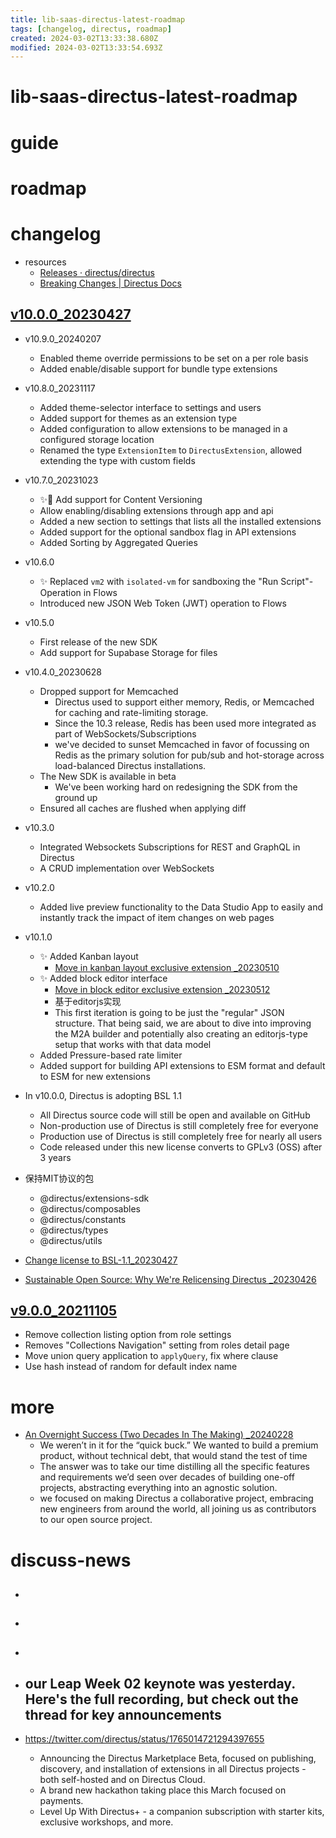 ```yaml
---
title: lib-saas-directus-latest-roadmap
tags: [changelog, directus, roadmap]
created: 2024-03-02T13:33:38.680Z
modified: 2024-03-02T13:33:54.693Z
---
```


# lib-saas-directus-latest-roadmap

# guide

# roadmap

# changelog
- resources
  - [Releases · directus/directus](https://github.com/directus/directus/releases)
  - [Breaking Changes | Directus Docs](https://docs.directus.io/releases/breaking-changes.html)

## [v10.0.0_20230427](https://github.com/directus/directus/releases/tag/v10.0.0)

- v10.9.0_20240207
  - Enabled theme override permissions to be set on a per role basis 
  - Added enable/disable support for bundle type extensions

- v10.8.0_20231117
  - Added theme-selector interface to settings and users
  - Added support for themes as an extension type
  - Added configuration to allow extensions to be managed in a configured storage location
  - Renamed the type `ExtensionItem` to `DirectusExtension`, allowed extending the type with custom fields

- v10.7.0_20231023
  - ✨🌵 Add support for Content Versioning
  - Allow enabling/disabling extensions through app and api 
  - Added a new section to settings that lists all the installed extensions
  - Added support for the optional sandbox flag in API extensions 
  - Added Sorting by Aggregated Queries

- v10.6.0
  - ✨ Replaced `vm2` with `isolated-vm` for sandboxing the "Run Script"-Operation in Flows
  - Introduced new JSON Web Token (JWT) operation to Flows

- v10.5.0
  - First release of the new SDK 
  - Add support for Supabase Storage for files

- v10.4.0_20230628
  - Dropped support for Memcached
    - Directus used to support either memory, Redis, or Memcached for caching and rate-limiting storage. 
    - Since the 10.3 release, Redis has been used more integrated as part of WebSockets/Subscriptions 
    - we've decided to sunset Memcached in favor of focussing on Redis as the primary solution for pub/sub and hot-storage across load-balanced Directus installations.
  - The New SDK is available in beta
    - We've been working hard on redesigning the SDK from the ground up
  - Ensured all caches are flushed when applying diff

- v10.3.0
  - Integrated Websockets Subscriptions for REST and GraphQL in Directus 
  - A CRUD implementation over WebSockets

- v10.2.0
  - Added live preview functionality to the Data Studio App to easily and instantly track the impact of item changes on web pages

- v10.1.0
  - ✨ Added Kanban layout
    - [Move in kanban layout exclusive extension _20230510](https://github.com/directus/directus/pull/18516)
  - ✨ Added block editor interface
    - [Move in block editor exclusive extension _20230512](https://github.com/directus/directus/pull/18525)
    - 基于editorjs实现
    - This first iteration is going to be just the "regular" JSON structure. That being said, we are about to dive into improving the M2A builder and potentially also creating an editorjs-type setup that works with that data model 
  - Added Pressure-based rate limiter
  - Added support for building API extensions to ESM format and default to ESM for new extensions 

- In v10.0.0, Directus is adopting BSL 1.1 
  - All Directus source code will still be open and available on GitHub
  - Non-production use of Directus is still completely free for everyone
  - Production use of Directus is still completely free for nearly all users
  - Code released under this new license converts to GPLv3 (OSS) after 3 years

- 保持MIT协议的包
  - @directus/extensions-sdk
  - @directus/composables
  - @directus/constants
  - @directus/types
  - @directus/utils

- [Change license to BSL-1.1_20230427](https://github.com/directus/directus/pull/18330)

- [Sustainable Open Source: Why We're Relicensing Directus _20230426](https://directus.io/blog/why-we-are-relicensing-directus)

## [v9.0.0_20211105](https://github.com/directus/directus/releases/tag/v9.0.0)

- Remove collection listing option from role settings
- Removes "Collections Navigation" setting from roles detail page
- Move union query application to `applyQuery`, fix where clause
- Use hash instead of random for default index name
# more
- [An Overnight Success (Two Decades In The Making) _20240228](https://directus.io/blog/directus-two-decades)
  - We weren’t in it for the “quick buck.” We wanted to build a premium product, without technical debt, that would stand the test of time
  - The answer was to take our time distilling all the specific features and requirements we’d seen over decades of building one-off projects, abstracting everything into an agnostic solution.
  - we focused on making Directus a collaborative project, embracing new engineers from around the world, all joining us as contributors to our open source project.
# discuss-news
- ## 

- ## 

- ## 

- ## our Leap Week 02 keynote was yesterday. Here's the full recording, but check out the thread for key announcements
- https://twitter.com/directus/status/1765014721294397655
  - Announcing the Directus Marketplace Beta, focused on publishing, discovery, and installation of extensions in all Directus projects - both self-hosted and on Directus Cloud.
  - A brand new hackathon taking place this March focused on payments.
  - Level Up With Directus+ - a companion subscription with starter kits, exclusive workshops, and more.
